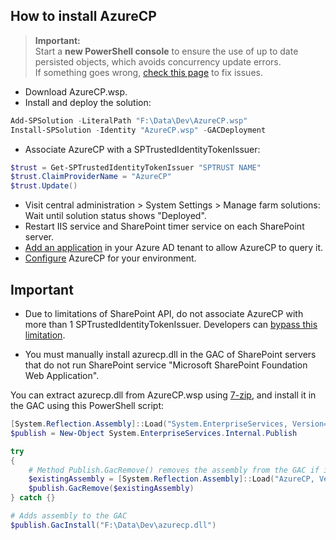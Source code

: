 ## How to install AzureCP

> **Important:**  
> Start a **new PowerShell console** to ensure the use of up to date persisted objects, which avoids concurrency update errors.  
> If something goes wrong, [check this page](Fix-setup-issues.html) to fix issues.

- Download AzureCP.wsp.
- Install and deploy the solution:

```powershell
Add-SPSolution -LiteralPath "F:\Data\Dev\AzureCP.wsp"
Install-SPSolution -Identity "AzureCP.wsp" -GACDeployment
```

- Associate AzureCP with a SPTrustedIdentityTokenIssuer:

```powershell
$trust = Get-SPTrustedIdentityTokenIssuer "SPTRUST NAME"
$trust.ClaimProviderName = "AzureCP"
$trust.Update()
```

- Visit central administration > System Settings > Manage farm solutions: Wait until solution status shows "Deployed".
- Restart IIS service and SharePoint timer service on each SharePoint server.
- [Add an application](Register-App-In-AAD.html) in your Azure AD tenant to allow AzureCP to query it.
- [Configure](Configure-AzureCP.html) AzureCP for your environment.

## Important

- Due to limitations of SharePoint API, do not associate AzureCP with more than 1 SPTrustedIdentityTokenIssuer. Developers can [bypass this limitation](For-Developers.html).

- You must manually install azurecp.dll in the GAC of SharePoint servers that do not run SharePoint service "Microsoft SharePoint Foundation Web Application".

You can extract azurecp.dll from AzureCP.wsp using [7-zip](https://www.7-zip.org/), and install it in the GAC using this PowerShell script:

```powershell
[System.Reflection.Assembly]::Load("System.EnterpriseServices, Version=4.0.0.0, Culture=neutral, PublicKeyToken=b03f5f7f11d50a3a")
$publish = New-Object System.EnterpriseServices.Internal.Publish

try
{
    # Method Publish.GacRemove() removes the assembly from the GAC if it exists (for update scenarios)
    $existingAssembly = [System.Reflection.Assembly]::Load("AzureCP, Version=1.0.0.0, Culture=neutral, PublicKeyToken=65dc6b5903b51636").Location
    $publish.GacRemove($existingAssembly)
} catch {}

# Adds assembly to the GAC
$publish.GacInstall("F:\Data\Dev\azurecp.dll")
```
